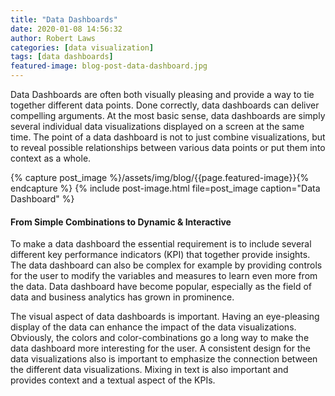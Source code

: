 ```yaml
---
title: "Data Dashboards"
date: 2020-01-08 14:56:32
author: Robert Laws
categories: [data visualization]
tags: [data dashboards]
featured-image: blog-post-data-dashboard.jpg
---
```

Data Dashboards are often both visually pleasing and provide a way to tie together different data points. <!-- more --> Done correctly, data dashboards can deliver compelling arguments. At the most basic sense, data dashboards are simply several individual data visualizations displayed on a screen at the same time. The point of a data dashboard is not to just combine visualizations, but to reveal possible relationships between various data points or put them into context as a whole.

{% capture post_image %}/assets/img/blog/{{page.featured-image}}{% endcapture %}
{% include post-image.html file=post_image caption="Data Dashboard" %}

#### From Simple Combinations to Dynamic & Interactive

To make a data dashboard the essential requirement is to include several different key performance indicators (KPI) that together provide insights. The data dashboard can also be complex for example by providing controls for the user to modify the variables and measures to learn even more from the data. Data dashboard have become popular, especially as the field of data and business analytics has grown in prominence.

The visual aspect of data dashboards is important. Having an eye-pleasing display of the data can enhance the impact of the data visualizations. Obviously, the colors and color-combinations go a long way to make the data dashboard more interesting for the user. A consistent design for the data visualizations also is important to emphasize the connection between the different data visualizations. Mixing in text is also important and provides context and a textual aspect of the KPIs.